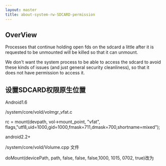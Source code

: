 ```yaml
---
layout: master
title: about-system-rw-SDCARD-permission
---
```


## OverView

Processes that continue holding open fds on the sdcard a little after it is  
requested to be unmounted will be killed so that it can unmount.  

We don't want the system process to be able to access the sdcard to avoid  
these kinds of issues (and just general security cleanliness), so that it  
does not have permission to access it.  

## 设置SDCARD权限原生位置

Android1.6

/system/core/vold/volmgr_vfat.c

rc = mount(devpath, vol->mount_point, "vfat", flags,"utf8,uid=1000,gid=1000,fmask=711,dmask=700,shortname=mixed");


android2.2+

/system/core/vold/Volume.cpp 文件

doMount(devicePath, path, false, false, false,1000, 1015, 0702, true)改为

